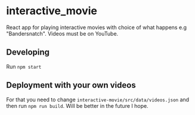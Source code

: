 # interactive_movie

React app for playing interactive movies with choice of what happens e.g "Bandersnatch". Videos must be on YouTube.

## Developing

Run `npm start`

## Deployment with your own videos

For that you need to change `interactive-movie/src/data/videos.json` and then run `npm run build`.
Will be better in the future I hope.
